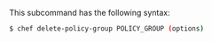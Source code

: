 This subcommand has the following syntax:

``` bash
$ chef delete-policy-group POLICY_GROUP (options)
```